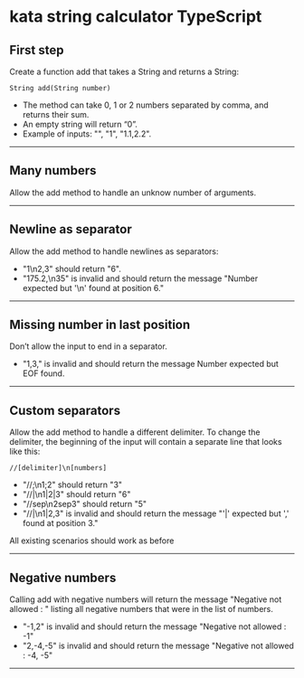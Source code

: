 # kata string calculator TypeScript

## First step

Create a function add that takes a String and returns a String:

    String add(String number)

- The method can take 0, 1 or 2 numbers separated by comma, and returns their sum.
- An empty string will return “0”.
- Example of inputs: "", "1", "1.1,2.2".

---

## Many numbers

Allow the add method to handle an unknow number of arguments.

---

## Newline as separator

Allow the add method to handle newlines as separators:

- "1\n2,3" should return "6".
- "175.2,\n35" is invalid and should return the message "Number expected but '\n' found at position 6."

---

## Missing number in last position

Don’t allow the input to end in a separator.

- "1,3," is invalid and should return the message Number expected but EOF found.

---

## Custom separators

Allow the add method to handle a different delimiter. To change the delimiter, the beginning of the input will contain a separate line that looks like this:

    //[delimiter]\n[numbers]

- "//;\n1;2" should return "3"
- "//|\n1|2|3" should return "6"
- "//sep\n2sep3" should return "5"
- "//|\n1|2,3" is invalid and should return the message "'|' expected but ',' found at position 3."

All existing scenarios should work as before

---

## Negative numbers

Calling add with negative numbers will return the message "Negative not allowed : " listing all negative numbers that were in the list of numbers.

- "-1,2" is invalid and should return the message "Negative not allowed : -1"
- "2,-4,-5" is invalid and should return the message "Negative not allowed : -4, -5"

---
